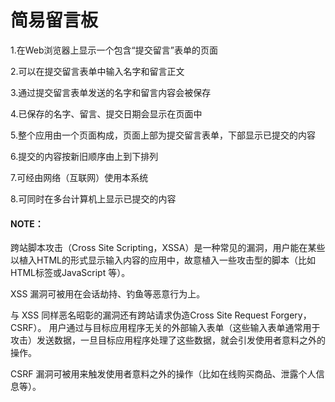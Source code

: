 # 简易留言板
1.在Web浏览器上显示一个包含“提交留言”表单的页面

2.可以在提交留言表单中输入名字和留言正文

3.通过提交留言表单发送的名字和留言内容会被保存

4.已保存的名字、留言、提交日期会显示在页面中

5.整个应用由一个页面构成，页面上部为提交留言表单，下部显示已提交的内容

6.提交的内容按新旧顺序由上到下排列

7.可经由网络（互联网）使用本系统

8.可同时在多台计算机上显示已提交的内容


#### NOTE：

跨站脚本攻击（Cross Site Scripting，XSSA）是一种常见的漏洞，用户能在某些以植入HTML的形式显示输入内容的应用中，故意植入一些攻击型的脚本（比如HTML标签或JavaScript 等）。

XSS 漏洞可被用在会话劫持、钓鱼等恶意行为上。

与 XSS 同样恶名昭彰的漏洞还有跨站请求伪造Cross Site Request Forgery，CSRF）。
用户通过与目标应用程序无关的外部输入表单（这些输入表单通常用于攻击）发送数据，一旦目标应用程序处理了这些数据，就会引发使用者意料之外的操作。

CSRF 漏洞可被用来触发使用者意料之外的操作（比如在线购买商品、泄露个人信息等）。
